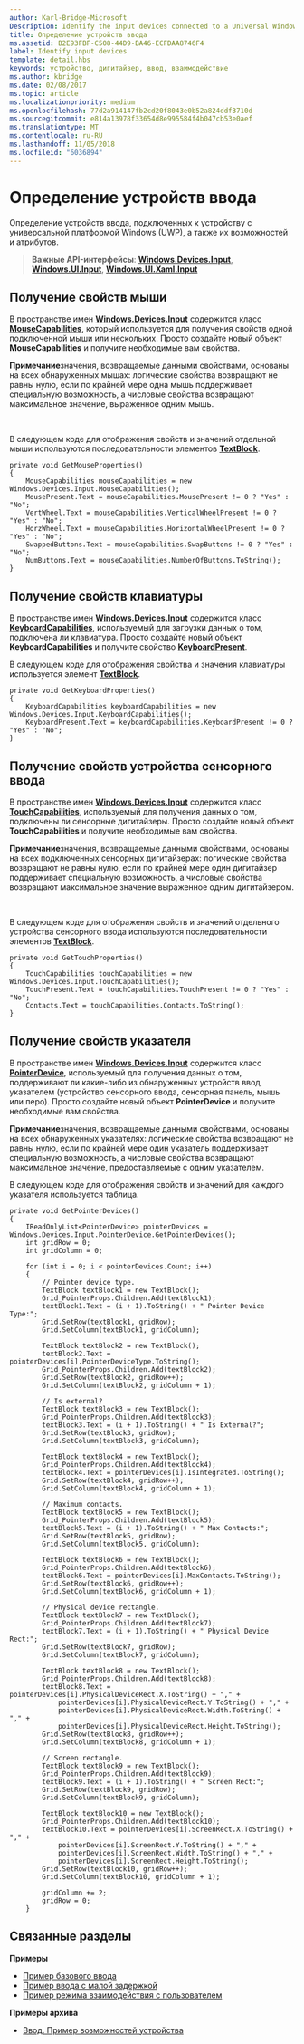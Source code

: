 ```yaml
---
author: Karl-Bridge-Microsoft
Description: Identify the input devices connected to a Universal Windows Platform (UWP) device and identify their capabilities and attributes.
title: Определение устройств ввода
ms.assetid: B2E93FBF-C508-44D9-BA46-ECFDAA8746F4
label: Identify input devices
template: detail.hbs
keywords: устройство, дигитайзер, ввод, взаимодействие
ms.author: kbridge
ms.date: 02/08/2017
ms.topic: article
ms.localizationpriority: medium
ms.openlocfilehash: 77d2a914147fb2cd20f8043e0b52a824ddf3710d
ms.sourcegitcommit: e814a13978f33654d8e995584f4b047cb53e0aef
ms.translationtype: MT
ms.contentlocale: ru-RU
ms.lasthandoff: 11/05/2018
ms.locfileid: "6036894"
---
```

# <a name="identify-input-devices"></a>Определение устройств ввода


Определение устройств ввода, подключенных к устройству с универсальной платформой Windows (UWP), а также их возможностей и атрибутов.

> **Важные API-интерфейсы**: [**Windows.Devices.Input**](https://msdn.microsoft.com/library/windows/apps/br225648), [**Windows.UI.Input**](https://msdn.microsoft.com/library/windows/apps/br208383), [**Windows.UI.Xaml.Input**](https://msdn.microsoft.com/library/windows/apps/br242084)

## <a name="retrieve-mouse-properties"></a>Получение свойств мыши


В пространстве имен [**Windows.Devices.Input**](https://msdn.microsoft.com/library/windows/apps/br225648) содержится класс [**MouseCapabilities**](https://msdn.microsoft.com/library/windows/apps/br225626), который используется для получения свойств одной подключенной мыши или нескольких. Просто создайте новый объект **MouseCapabilities** и получите необходимые вам свойства.

**Примечание**значения, возвращаемые данными свойствами, основаны на всех обнаруженных мышах: логические свойства возвращают не равны нулю, если по крайней мере одна мышь поддерживает специальную возможность, а числовые свойства возвращают максимальное значение, выраженное одним мышь.

 

В следующем коде для отображения свойств и значений отдельной мыши используются последовательности элементов [**TextBlock**](https://msdn.microsoft.com/library/windows/apps/br209652).

```CSharp
private void GetMouseProperties()
{
    MouseCapabilities mouseCapabilities = new Windows.Devices.Input.MouseCapabilities();
    MousePresent.Text = mouseCapabilities.MousePresent != 0 ? "Yes" : "No";
    VertWheel.Text = mouseCapabilities.VerticalWheelPresent != 0 ? "Yes" : "No";
    HorzWheel.Text = mouseCapabilities.HorizontalWheelPresent != 0 ? "Yes" : "No";
    SwappedButtons.Text = mouseCapabilities.SwapButtons != 0 ? "Yes" : "No";
    NumButtons.Text = mouseCapabilities.NumberOfButtons.ToString();
}
```

## <a name="retrieve-keyboard-properties"></a>Получение свойств клавиатуры


В пространстве имен [**Windows.Devices.Input**](https://msdn.microsoft.com/library/windows/apps/br225648) содержится класс [**KeyboardCapabilities**](https://msdn.microsoft.com/library/windows/apps/br225623), используемый для загрузки данных о том, подключена ли клавиатура. Просто создайте новый объект **KeyboardCapabilities** и получите свойство [**KeyboardPresent**](https://msdn.microsoft.com/library/windows/apps/br225625).

В следующем коде для отображения свойства и значения клавиатуры используется элемент [**TextBlock**](https://msdn.microsoft.com/library/windows/apps/br209652).

```CSharp
private void GetKeyboardProperties()
{
    KeyboardCapabilities keyboardCapabilities = new Windows.Devices.Input.KeyboardCapabilities();
    KeyboardPresent.Text = keyboardCapabilities.KeyboardPresent != 0 ? "Yes" : "No";
}
```

## <a name="retrieve-touch-properties"></a>Получение свойств устройства сенсорного ввода


В пространстве имен [**Windows.Devices.Input**](https://msdn.microsoft.com/library/windows/apps/br225648) содержится класс [**TouchCapabilities**](https://msdn.microsoft.com/library/windows/apps/br225644), используемый для получения данных о том, подключены ли сенсорные дигитайзеры. Просто создайте новый объект **TouchCapabilities** и получите необходимые вам свойства.

**Примечание**значения, возвращаемые данными свойствами, основаны на всех подключенных сенсорных дигитайзерах: логические свойства возвращают не равны нулю, если по крайней мере один дигитайзер поддерживает специальную возможность, а числовые свойства возвращают максимальное значение выраженное одним дигитайзером.

 

В следующем коде для отображения свойств и значений отдельного устройства сенсорного ввода используются последовательности элементов [**TextBlock**](https://msdn.microsoft.com/library/windows/apps/br209652).

```CSharp
private void GetTouchProperties()
{
    TouchCapabilities touchCapabilities = new Windows.Devices.Input.TouchCapabilities();
    TouchPresent.Text = touchCapabilities.TouchPresent != 0 ? "Yes" : "No";
    Contacts.Text = touchCapabilities.Contacts.ToString();
}
```

## <a name="retrieve-pointer-properties"></a>Получение свойств указателя


В пространстве имен [**Windows.Devices.Input**](https://msdn.microsoft.com/library/windows/apps/br225648) содержится класс [**PointerDevice**](https://msdn.microsoft.com/library/windows/apps/br225633), используемый для получения данных о том, поддерживают ли какие-либо из обнаруженных устройств ввод указателем (устройство сенсорного ввода, сенсорная панель, мышь или перо). Просто создайте новый объект **PointerDevice** и получите необходимые вам свойства.

**Примечание**значения, возвращаемые данными свойствами, основаны на всех обнаруженных указателях: логические свойства возвращают не равны нулю, если по крайней мере один указатель поддерживает специальную возможность, а числовые свойства возвращают максимальное значение, предоставляемые с одним указателем.

В следующем коде для отображения свойств и значений для каждого указателя используется таблица.

```CSharp
private void GetPointerDevices()
{
    IReadOnlyList<PointerDevice> pointerDevices = Windows.Devices.Input.PointerDevice.GetPointerDevices();
    int gridRow = 0;
    int gridColumn = 0;

    for (int i = 0; i < pointerDevices.Count; i++)
    {
        // Pointer device type.
        TextBlock textBlock1 = new TextBlock();
        Grid_PointerProps.Children.Add(textBlock1);
        textBlock1.Text = (i + 1).ToString() + " Pointer Device Type:";
        Grid.SetRow(textBlock1, gridRow);
        Grid.SetColumn(textBlock1, gridColumn);

        TextBlock textBlock2 = new TextBlock();
        textBlock2.Text = pointerDevices[i].PointerDeviceType.ToString();
        Grid_PointerProps.Children.Add(textBlock2);
        Grid.SetRow(textBlock2, gridRow++);
        Grid.SetColumn(textBlock2, gridColumn + 1);

        // Is external?
        TextBlock textBlock3 = new TextBlock();
        Grid_PointerProps.Children.Add(textBlock3);
        textBlock3.Text = (i + 1).ToString() + " Is External?";
        Grid.SetRow(textBlock3, gridRow);
        Grid.SetColumn(textBlock3, gridColumn);

        TextBlock textBlock4 = new TextBlock();
        Grid_PointerProps.Children.Add(textBlock4);
        textBlock4.Text = pointerDevices[i].IsIntegrated.ToString();
        Grid.SetRow(textBlock4, gridRow++);
        Grid.SetColumn(textBlock4, gridColumn + 1);

        // Maximum contacts.
        TextBlock textBlock5 = new TextBlock();
        Grid_PointerProps.Children.Add(textBlock5);
        textBlock5.Text = (i + 1).ToString() + " Max Contacts:";
        Grid.SetRow(textBlock5, gridRow);
        Grid.SetColumn(textBlock5, gridColumn);

        TextBlock textBlock6 = new TextBlock();
        Grid_PointerProps.Children.Add(textBlock6);
        textBlock6.Text = pointerDevices[i].MaxContacts.ToString();
        Grid.SetRow(textBlock6, gridRow++);
        Grid.SetColumn(textBlock6, gridColumn + 1);

        // Physical device rectangle.
        TextBlock textBlock7 = new TextBlock();
        Grid_PointerProps.Children.Add(textBlock7);
        textBlock7.Text = (i + 1).ToString() + " Physical Device Rect:";
        Grid.SetRow(textBlock7, gridRow);
        Grid.SetColumn(textBlock7, gridColumn);

        TextBlock textBlock8 = new TextBlock();
        Grid_PointerProps.Children.Add(textBlock8);
        textBlock8.Text = pointerDevices[i].PhysicalDeviceRect.X.ToString() + "," +
            pointerDevices[i].PhysicalDeviceRect.Y.ToString() + "," +
            pointerDevices[i].PhysicalDeviceRect.Width.ToString() + "," +
            pointerDevices[i].PhysicalDeviceRect.Height.ToString();
        Grid.SetRow(textBlock8, gridRow++);
        Grid.SetColumn(textBlock8, gridColumn + 1);

        // Screen rectangle.
        TextBlock textBlock9 = new TextBlock();
        Grid_PointerProps.Children.Add(textBlock9);
        textBlock9.Text = (i + 1).ToString() + " Screen Rect:";
        Grid.SetRow(textBlock9, gridRow);
        Grid.SetColumn(textBlock9, gridColumn);

        TextBlock textBlock10 = new TextBlock();
        Grid_PointerProps.Children.Add(textBlock10);
        textBlock10.Text = pointerDevices[i].ScreenRect.X.ToString() + "," +
            pointerDevices[i].ScreenRect.Y.ToString() + "," +
            pointerDevices[i].ScreenRect.Width.ToString() + "," +
            pointerDevices[i].ScreenRect.Height.ToString();
        Grid.SetRow(textBlock10, gridRow++);
        Grid.SetColumn(textBlock10, gridColumn + 1);

        gridColumn += 2;
        gridRow = 0;
    }
```

## <a name="related-articles"></a>Связанные разделы


**Примеры**
* [Пример базового ввода](http://go.microsoft.com/fwlink/p/?LinkID=620302)
* [Пример ввода с малой задержкой](http://go.microsoft.com/fwlink/p/?LinkID=620304)
* [Пример режима взаимодействия с пользователем](http://go.microsoft.com/fwlink/p/?LinkID=619894)

**Примеры архива**
* [Ввод. Пример возможностей устройства](http://go.microsoft.com/fwlink/p/?linkid=231530)
 

 




